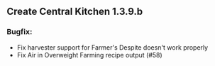 ## Create Central Kitchen 1.3.9.b

### Bugfix:
- Fix harvester support for Farmer's Despite doesn't work properly
- Fix Air in Overweight Farming recipe output (#58)